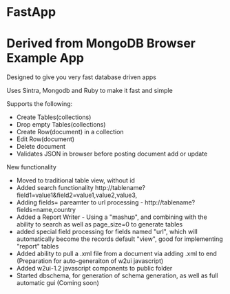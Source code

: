 # FastApp
# Derived from MongoDB Browser Example App

Designed to give you very fast database driven apps 

Uses Sintra, Mongodb and Ruby to make it fast and simple



Supports the following:

* Create Tables(collections)
* Drop empty Tables(collections)
* Create Row(document) in a collection
* Edit Row(document) 
* Delete document
* Validates JSON in browser before posting document add or update

New functionality
* Moved to traditional table view, without id
* Added search functionality http://tablename?field1=value1&field2=value1,value2,value3,
* Adding fields= pareamter to url processing - http://tablename?fields=name,country
* Added a Report Writer - Using a "mashup", and combining with the ability to search as well as page_size=0 to generate tables
* added special field processing for fields named "url", which will automatically become the records default "view", good for
  implementing "report" tables
* Added ability to pull a .xml file from a document via adding .xml to end
  (Preparation for auto-generaiton of w2ui javascript)
* Added w2ui-1.2 javascript components to public folder
* Started dbschema, for generation of schema generation, as well as
  full automatic gui (Coming soon)

